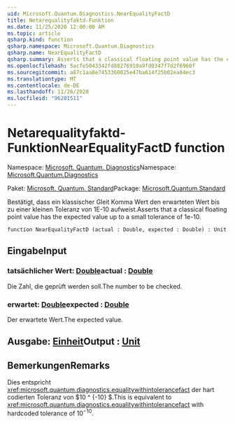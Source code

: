```yaml
---
uid: Microsoft.Quantum.Diagnostics.NearEqualityFactD
title: Netarequalityfaktd-Funktion
ms.date: 11/25/2020 12:00:00 AM
ms.topic: article
qsharp.kind: function
qsharp.namespace: Microsoft.Quantum.Diagnostics
qsharp.name: NearEqualityFactD
qsharp.summary: Asserts that a classical floating point value has the expected value up to a small tolerance of 1e-10.
ms.openlocfilehash: 5acfe5043342fd88276910a9fd0347f7d2f6960f
ms.sourcegitcommit: a87c1aa8e7453360025e47ba614f25b02ea84ec3
ms.translationtype: MT
ms.contentlocale: de-DE
ms.lasthandoff: 11/26/2020
ms.locfileid: "96201511"
---
```

# <a name="nearequalityfactd-function"></a><span data-ttu-id="63def-102">Netarequalityfaktd-Funktion</span><span class="sxs-lookup"><span data-stu-id="63def-102">NearEqualityFactD function</span></span>

<span data-ttu-id="63def-103">Namespace: [Microsoft. Quantum. Diagnostics](xref:Microsoft.Quantum.Diagnostics)</span><span class="sxs-lookup"><span data-stu-id="63def-103">Namespace: [Microsoft.Quantum.Diagnostics](xref:Microsoft.Quantum.Diagnostics)</span></span>

<span data-ttu-id="63def-104">Paket: [Microsoft. Quantum. Standard](https://nuget.org/packages/Microsoft.Quantum.Standard)</span><span class="sxs-lookup"><span data-stu-id="63def-104">Package: [Microsoft.Quantum.Standard](https://nuget.org/packages/Microsoft.Quantum.Standard)</span></span>


<span data-ttu-id="63def-105">Bestätigt, dass ein klassischer Gleit Komma Wert den erwarteten Wert bis zu einer kleinen Toleranz von 1E-10 aufweist.</span><span class="sxs-lookup"><span data-stu-id="63def-105">Asserts that a classical floating point value has the expected value up to a small tolerance of 1e-10.</span></span>

```qsharp
function NearEqualityFactD (actual : Double, expected : Double) : Unit
```


## <a name="input"></a><span data-ttu-id="63def-106">Eingabe</span><span class="sxs-lookup"><span data-stu-id="63def-106">Input</span></span>

### <a name="actual--double"></a><span data-ttu-id="63def-107">tatsächlicher Wert: [Double](xref:microsoft.quantum.lang-ref.double)</span><span class="sxs-lookup"><span data-stu-id="63def-107">actual : [Double](xref:microsoft.quantum.lang-ref.double)</span></span>

<span data-ttu-id="63def-108">Die Zahl, die geprüft werden soll.</span><span class="sxs-lookup"><span data-stu-id="63def-108">The number to be checked.</span></span>


### <a name="expected--double"></a><span data-ttu-id="63def-109">erwartet: [Double](xref:microsoft.quantum.lang-ref.double)</span><span class="sxs-lookup"><span data-stu-id="63def-109">expected : [Double](xref:microsoft.quantum.lang-ref.double)</span></span>

<span data-ttu-id="63def-110">Der erwartete Wert.</span><span class="sxs-lookup"><span data-stu-id="63def-110">The expected value.</span></span>



## <a name="output--unit"></a><span data-ttu-id="63def-111">Ausgabe: [Einheit](xref:microsoft.quantum.lang-ref.unit)</span><span class="sxs-lookup"><span data-stu-id="63def-111">Output : [Unit](xref:microsoft.quantum.lang-ref.unit)</span></span>



## <a name="remarks"></a><span data-ttu-id="63def-112">Bemerkungen</span><span class="sxs-lookup"><span data-stu-id="63def-112">Remarks</span></span>

<span data-ttu-id="63def-113">Dies entspricht <xref:microsoft.quantum.diagnostics.equalitywithintolerancefact> der hart codierten Toleranz von $10 ^ {-10} $.</span><span class="sxs-lookup"><span data-stu-id="63def-113">This is equivalent to <xref:microsoft.quantum.diagnostics.equalitywithintolerancefact> with hardcoded tolerance of $10^{-10}$.</span></span>